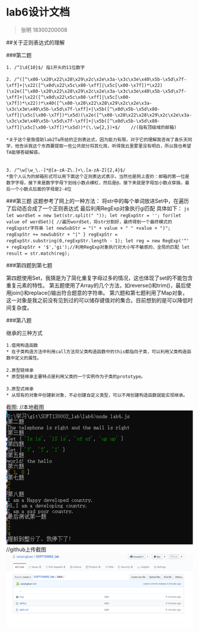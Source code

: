 # lab6设计文档

>张明 18300200008

##关于正则表达式的理解

###第二题

    1. /^1\d{10}$/ 指1开头的11位数字
	
	2. /^([^\x00-\x20\x22\x28\x29\x2c\x2e\x3a-\x3c\x3e\x40\x5b-\x5d\x7f-\xff]+|\x22([^\x0d\x22\x5c\x80-\xff]|\x5c[\x00-\x7f])*\x22)(\x2e([^\x00-\x20\x22\x28\x29\x2c\x2e\x3a-\x3c\x3e\x40\x5b-\x5d\x7f-\xff]+|\x22([^\x0d\x22\x5c\x80-\xff]|\x5c[\x00-\x7f])*\x22))*\x40([^\x00-\x20\x22\x28\x29\x2c\x2e\x3a-\x3c\x3e\x40\x5b-\x5d\x7f-\xff]+|\x5b([^\x0d\x5b-\x5d\x80-\xff]|\x5c[\x00-\x7f])*\x5d)(\x2e([^\x00-\x20\x22\x28\x29\x2c\x2e\x3a-\x3c\x3e\x40\x5b-\x5d\x7f-\xff]+|\x5b([^\x0d\x5b-\x5d\x80-\xff]|\x5c[\x00-\x7f])*\x5d))*(\.\w{2,})+$/    //(指有顶级域的邮箱)
	
	*关于这个是我借助lab2Ta所给的正则表达式，因为能力有限，对于它的理解我咨询了袁乐天同学，他告诉我这个东西要提取一些公共部分将其化简，听得我云里雾里没有明白，所以我也希望TA能够答疑解惑。

	
	3. /^\w[\w_\.-]*@[a-zA-Z\.]+\.[a-zA-Z]{2,4}$/
	*我个人认为的邮箱形式可以用下面这个正则表达式表示，当然也是网上查的：邮箱的第一位是数字字母，接下来是数字字母下划线小数点横杠，然后是@，接下来就是字母加小数点穿插，最后一个小数点后面的字母是2-4位
	
###第三题
这题参考了网上的一种方法：
将str中的每个单词放进Set中，在遍历了后动态合成了一个正则表达式
最后利用RegExp对象执行gi匹配
具体如下：
	```js
	let wordSet = new Set(str.split(" "));
    let regExpStr = '';
    for(let value of wordSet){ //遍历wordSet，将str分割好，最终得到一个最终模式的regExpstr字符串
        let newSubStr = "(" + value + " " +value + ")";
        regExpStr += newSubStr + "|"
    }
    regExpStr = regExpStr.substring(0,regExpStr.length - 1);
    let reg = new RegExp('^' + regExpStr + '$','gi');//利用RegExp对象执行对大小写不敏感的，全局的匹配
    let result = str.match(reg);
	```

###第四题到第七题

第四题使用Set，我猜是为了简化重复字母过多的情况，这也体现了set的不能包含重复元素的特性。
第五题使用了Array的几个方法，如reverse()和trim()，最后使用join()和replace()输出符合题意的字符串。
第六题和第七题利用了Map对象，这一对象是我之前没有见到过的可以储存键值对的集合。目前想到的是可以降低时间复杂度。

###第八题

继承的三种方式

	1.借用构造函数
    * 在子类构造方法中利用call方法将父类构造函数中的this都指向子类，可以利用父类构造函数中定义的属性。
    
  	2.原型链继承
    * 原型链继承主要特点是利用父类的一个实例作为子类的prototype。
    
 	3.原型式继承
    * 从现有的对象中创建新对象，不必创建自定义类型，可以不用创建构造函数就能实现继承。
 
截图:
//本地截图
![](img/1.jpg)
//github上传截图
![](img/2.jpg)